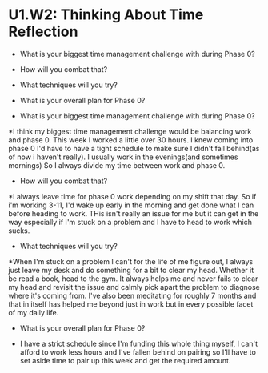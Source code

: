 # U1.W2: Thinking About Time Reflection

* What is your biggest time management challenge with during Phase 0? 
* How will you combat that? 
* What techniques will you try?
* What is your overall plan for Phase 0?


* What is your biggest time management challenge with during Phase 0? 

*I think my biggest time management challenge would be balancing work and phase 0.  This week I worked a little over 30 hours.  I knew coming into phase 0 I'd have to have a tight schedule to make sure I didn't fall behind(as of now i haven't really). I usually work in the evenings(and sometimes mornings) So I always divide my time between work and phase 0.

* How will you combat that? 

*I always leave time for phase 0 work depending on my shift that day. So if i'm working 3-11, I'd wake up early in the morning and get done what I can before heading to work.  THis isn't really an issue for me but it can get in the way especially if I'm stuck on a problem and I have to head to work which sucks.

* What techniques will you try?

*When I'm stuck on a problem I can't for the life of me figure out, I always just leave my desk and do something for a bit to clear my head.  Whether it be read a book, head to the gym. It always helps me and never fails to clear my head and revisit the issue and calmly pick apart the problem to diagnose where it's coming from.  I've also been meditating for roughly 7 months and that in itself has helped me beyond just in work but in every possible facet of my daily life. 

* What is your overall plan for Phase 0?

* I have a strict schedule since I'm funding this whole thing myself, I can't afford to work less hours and I've fallen behind on pairing so I'll have to set aside time to pair up this week and get the required amount.  

